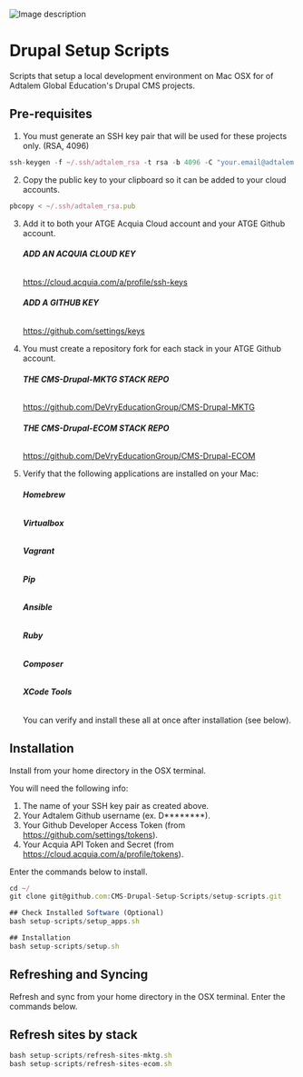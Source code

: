 ![Image description](https://www.adtalem.com/themes/custom/adt_base/images/logo.png)
# Drupal Setup Scripts

Scripts that setup a local development environment on Mac OSX for of Adtalem Global Education's Drupal CMS projects.

## Pre-requisites

1. You must generate an SSH key pair that will be used for these projects only. (RSA, 4096)
```js
ssh-keygen -f ~/.ssh/adtalem_rsa -t rsa -b 4096 -C "your.email@adtalem.com" -N ""
```

2. Copy the public key to your clipboard so it can be added to your cloud accounts.

```js
pbcopy < ~/.ssh/adtalem_rsa.pub
```
   
3. Add it to both your ATGE Acquia Cloud account and your ATGE Github account.

     ###### **ADD AN ACQUIA CLOUD KEY**
   <a href="https://cloud.acquia.com/a/profile/ssh-keys">https://cloud.acquia.com/a/profile/ssh-keys</a>
     ###### **ADD A GITHUB KEY** 
   <a href="https://github.com/settings/keys">https://github.com/settings/keys</a>
   
   
4. You must create a repository fork for each stack in your ATGE Github account.

     ###### **THE CMS-Drupal-MKTG STACK REPO**
   <a href="https://github.com/DeVryEducationGroup/CMS-Drupal-MKTG">https://github.com/DeVryEducationGroup/CMS-Drupal-MKTG</a>
     ###### **THE CMS-Drupal-ECOM STACK REPO**  
   <a href="https://github.com/DeVryEducationGroup/CMS-Drupal-ECOM">https://github.com/DeVryEducationGroup/CMS-Drupal-ECOM</a>

5. Verify that the following applications are installed on your Mac:

    ###### **Homebrew**
    ###### **Virtualbox**
    ###### **Vagrant**
    ###### **Pip**
    ###### **Ansible**
    ###### **Ruby**
    ###### **Composer**
    ###### **XCode Tools**
   
   You can verify and install these all at once after installation (see below).
   
   
## Installation

Install from your home directory in the OSX terminal.

You will need the following info:

1. The name of your SSH key pair as created above.
2. Your Adtalem Github username (ex. D********). 
3. Your Github Developer Access Token (from <a href="https://github.com/settings/tokens">https://github.com/settings/tokens</a>).
4. Your Acquia API Token and Secret (from <a href="https://cloud.acquia.com/a/profile/tokens">https://cloud.acquia.com/a/profile/tokens</a>).

Enter the commands below to install.

```js
cd ~/
git clone git@github.com:CMS-Drupal-Setup-Scripts/setup-scripts.git

## Check Installed Software (Optional)
bash setup-scripts/setup_apps.sh

## Installation
bash setup-scripts/setup.sh
```

## Refreshing and Syncing

Refresh and sync from your home directory in the OSX terminal. Enter the commands below.

## Refresh sites by stack

```js
bash setup-scripts/refresh-sites-mktg.sh
bash setup-scripts/refresh-sites-ecom.sh
```